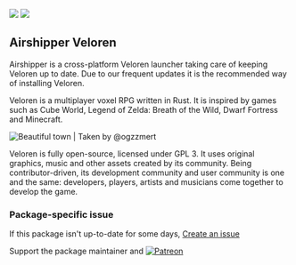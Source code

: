 [![](https://img.shields.io/chocolatey/v/amazon-chime?color=green&label=amazon-chime)](https://chocolatey.org/packages/amazon-chime) [![](https://img.shields.io/chocolatey/dt/amazon-chime)](https://chocolatey.org/packages/amazon-chime)

## Airshipper Veloren
Airshipper is a cross-platform Veloren launcher taking care of keeping Veloren up to date. Due to our frequent updates it is the recommended way of installing Veloren.

Veloren is a multiplayer voxel RPG written in Rust. It is inspired by games such as Cube World, Legend of Zelda: Breath of the Wild, Dwarf Fortress and Minecraft.

![Beautiful town](https://cdn.jsdelivr.net/gh/tunisiano187/Choco-packages@master/automatic/airshipper/screenshot_1683454504978.png) | Taken by @ogzzmert

Veloren is fully open-source, licensed under GPL 3. It uses original graphics, music and other assets created by its community. Being contributor-driven, its development community and user community is one and the same: developers, players, artists and musicians come together to develop the game.

### Package-specific issue
If this package isn't up-to-date for some days, [Create an issue](https://github.com/tunisiano187/Chocolatey-packages/issues/new/choose)

Support the package maintainer and [![Patreon](https://cdn.jsdelivr.net/gh/tunisiano187/Chocolatey-packages@d15c4e19c709e7148588d4523ffc6dd3cd3c7e5e/icons/patreon.png)](https://www.patreon.com/tunisiano)

